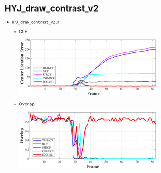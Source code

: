 # HYJ_draw_contrast_v2

- `HYJ_draw_contrast_v2.m`

  - CLE

    ![S0601_CLE](./S0601_CLE.png)

  - Overlap

    ![S0601_Overlap](./S0601_Overlap.png)
